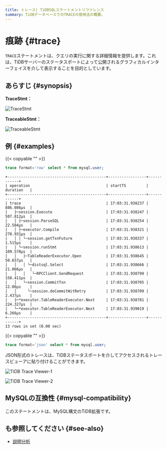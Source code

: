 ```yaml
---
title: トレース| TiDBSQLステートメントリファレンス
summary: TiDBデータベースでのTRACEの使用法の概要。
---
```


# 痕跡 {#trace}

`TRACE`ステートメントは、クエリの実行に関する詳細情報を提供します。これは、TiDBサーバーのステータスポートによって公開されるグラフィカルインターフェイスを介して表示することを目的としています。

## あらすじ {#synopsis}

**TraceStmt：**

![TraceStmt](/media/sqlgram/TraceStmt.png)

**TraceableStmt：**

![TraceableStmt](/media/sqlgram/TraceableStmt.png)

## 例 {#examples}

{{< copyable "" >}}

```sql
trace format='row' select * from mysql.user;
```

```
+--------------------------------------------+-----------------+------------+
| operation                                  | startTS         | duration   |
+--------------------------------------------+-----------------+------------+
| trace                                      | 17:03:31.938237 | 886.086µs  |
|   ├─session.Execute                        | 17:03:31.938247 | 507.812µs  |
|   │ ├─session.ParseSQL                     | 17:03:31.938254 | 22.504µs   |
|   │ ├─executor.Compile                     | 17:03:31.938321 | 278.931µs  |
|   │ │ └─session.getTxnFuture               | 17:03:31.938337 | 1.515µs    |
|   │ └─session.runStmt                      | 17:03:31.938613 | 109.578µs  |
|   │   ├─TableReaderExecutor.Open           | 17:03:31.938645 | 50.657µs   |
|   │   │ └─distsql.Select                   | 17:03:31.938666 | 21.066µs   |
|   │   │   └─RPCClient.SendRequest          | 17:03:31.938799 | 158.411µs  |
|   │   └─session.CommitTxn                  | 17:03:31.938705 | 12.06µs    |
|   │     └─session.doCommitWitRetry         | 17:03:31.938709 | 2.437µs    |
|   ├─*executor.TableReaderExecutor.Next     | 17:03:31.938781 | 224.327µs  |
|   └─*executor.TableReaderExecutor.Next     | 17:03:31.939019 | 6.266µs    |
+--------------------------------------------+-----------------+------------+
13 rows in set (0.00 sec)
```

{{< copyable "" >}}

```sql
trace format='json' select * from mysql.user;
```

JSON形式のトレースは、TiDBステータスポートを介してアクセスされるトレースビューアに貼り付けることができます。

![TiDB Trace Viewer-1](/media/trace-paste.png)

![TiDB Trace Viewer-2](/media/trace-view.png)

## MySQLの互換性 {#mysql-compatibility}

このステートメントは、MySQL構文のTiDB拡張です。

## も参照してください {#see-also}

-   [説明分析](/sql-statements/sql-statement-explain-analyze.md)
